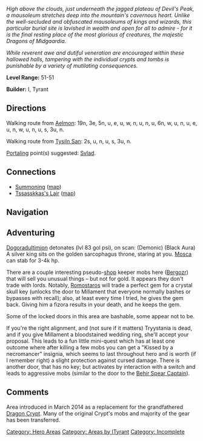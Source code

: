 *High above the clouds, just underneath the jagged plateau of Devil's
Peak, a mausoleum stretches deep into the mountain's cavernous heart.
Unlike the well-secluded and obfuscated mausoleums of kings and wizards,
this particular burial site is lavished in wealth and open for all to
admire - for it is the final resting place of the most glorious of
creatures, the majestic Dragons of Midgaardia.*

*While reverent awe and dutiful veneration are encouraged within these
hallowed halls, tampering with the individual crypts and tombs is
punishable by a variety of mutilating consequences.*

**Level Range:** 51-51

**Builder:** I, Tyrant

## Directions

Walking route from [Aelmon](Aelmon "wikilink"): 19n, 3e, 5n, u, e, u, w,
n, u, n, u, 6n, w, u, n, u, e, u, n, w, u, n, u, s, 3u, n.

Walking route from [Tysiln San](Tysiln_San "wikilink"): 2s, u, n, u, s,
3u, n.

[Portaling](Portal "wikilink") point(s) suggested:
[Svlad](Svlad_The_Very_Burly "wikilink").

## Connections

-   [Summoning](:Category:Summoning "wikilink")
    ([map](Summoning_Map "wikilink"))
-   [Tssasskkas's Lair](:Category:Tssasskkas's_Lair "wikilink")
    ([map](Tssasskkas's_Lair_Map "wikilink"))

## Navigation

## Adventuring

[Dogoradultimion](Dogoradultimion "wikilink") detonates (lvl 83 gol
psi), on scan: (Demonic) (Black Aura) A silver king sits on the golden
sarcophagus throne, staring at you.
[Mosca](Animated_Corpse_Of_Mosca "wikilink") can stab for 3-4k hp.

There are a couple interesting pseudo-[shop](shop "wikilink") keeper
mobs here ([Bergozr](Bergozr "wikilink")) that will sell you unusual
things – but not for gold. It appears they don't trade with lords.
Notably, [Romostaros](Romostaros_The_Sane "wikilink") will trade a
perfect gem for a crystal skull key (unlocks the door to Millament that
everyone normally bashes or bypasses with recall); also, at least every
time I tried, he gives the gem back. Giving him a fizora results in your
death, and he keeps the gem.

Some of the locked doors in this area are bashable, some appear not to
be.

If you're the right alignment, and (not sure if it matters) Tryystania
is dead, and if you give Millament a bloodstained wedding ring, she'll
accept your proposal. This leads to a fun little mini-quest which has at
least one outcome where after killing a few mobs you can get a "Kissed
by a necromancer" insignia, which seems to last throughout hero and is
worth (if I remember right) a slight protection against cursed damage.
There is another door, that has no key; but activates by interaction
with a switch and leads to aggressive mobs (similar to the door to the
[Behir Spear Captain](Behir_Spear_Captain "wikilink")).

## Comments

Area introduced in March 2014 as a replacement for the grandfathered
[Dragon Crypt](:Category:Dragon_Crypt "wikilink"). Many of the original
Crypt's mobs and majority of the gear has been transferred.

[Category: Hero Areas](Category:_Hero_Areas "wikilink") [Category: Areas
by ITyrant](Category:_Areas_by_ITyrant "wikilink") [Category:
Incomplete](Category:_Incomplete "wikilink")
